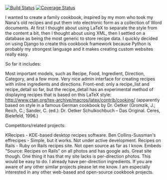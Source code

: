 [![Build Status](https://travis-ci.org/dgrant/django_recipes.png)](https://travis-ci.org/dgrant/django_recipes) [![Coverage Status](https://coveralls.io/repos/dgrant/django_recipes/badge.png)](https://coveralls.io/r/dgrant/django_recipes)

I wanted to create a family cookbook, inspired by my mom who took my Nana's old recipes and put them into electronic form as a collection of Word documents. At first I thought about using LaTeX to separate the style from the content a bit, then I thought about using XML, then I settled on a database as being the most generic to store recipe data. I quickly decided on using Django to create this cookbook framework because Python is probably my strongest language and it makes creating custom websites really easy.

So far it includes:

Most important models, such as Recipe, Food, Ingredient, Direction, Category, and a few more.
Very nice admin interface for creating recipes with inline ingredients and directions.
Front-end: only a recipe_list and recipe_detail so far, but the recipe_detail has an experimental method of displaying recipes that is based on this LaTeX style: http://www.ctan.org/tex-archive/macros/latex/contrib/cooking/ (apparently based on style in a famous German cookbook by Dr. Oetker (Gromzik, J.; Reich, C.; Sander, C. (ed.): Dr. Oetker Schulkochbuch – Das Original. Ceres, Bielefeld, 1996.)

Competitors/related projects:

KRecipes - KDE-based desktop recipes software.
Ben Collins-Sussman's effrecipes - Simple, but it works. Not under active development.
Recipes on Rails - Ruby on Rails recipes site. Not open source as far as I know. Embeds "Source: Recipes on Rails" on all photos and has google ads. Great site though. One thing it has that my site lacks is per-direction photos. This would be easy to do. I already have per-direction ingredients.
If you are aware of any other similar projects please let me know. I am especially interested in any other web-based and open-source cookbook projects.
